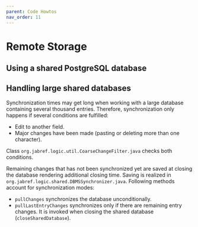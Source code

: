 ```yaml
---
parent: Code Howtos
nav_order: 11
---
```

# Remote Storage

## Using a shared PostgreSQL database

## Handling large shared databases

Synchronization times may get long when working with a large database containing several thousand entries. Therefore, synchronization only happens if several conditions are fulfilled:

* Edit to another field.
* Major changes have been made (pasting or deleting more than one character).

Class `org.jabref.logic.util.CoarseChangeFilter.java` checks both conditions.

Remaining changes that has not been synchronized yet are saved at closing the database rendering additional closing time. Saving is realized in `org.jabref.logic.shared.DBMSSynchronizer.java`. Following methods account for synchronization modes:

* `pullChanges` synchronizes the database unconditionally.
* `pullLastEntryChanges` synchronizes only if there are remaining entry changes. It is invoked when closing the shared database (`closeSharedDatabase`).
